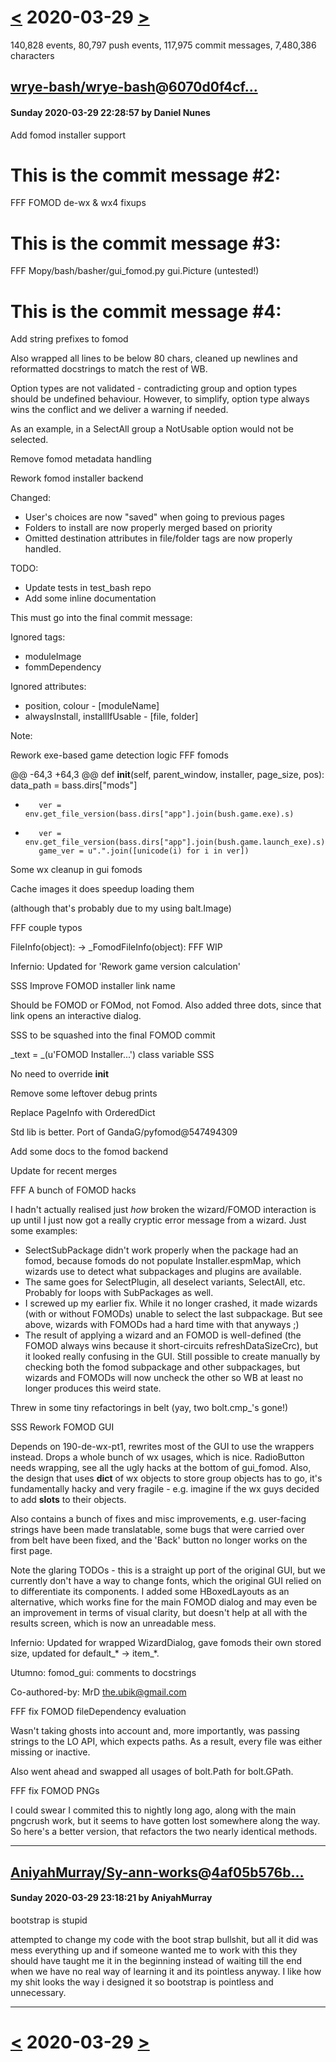 # [<](2020-03-28.md) 2020-03-29 [>](2020-03-30.md)

140,828 events, 80,797 push events, 117,975 commit messages, 7,480,386 characters


## [wrye-bash/wrye-bash](https://github.com/wrye-bash/wrye-bash)@[6070d0f4cf...](https://github.com/wrye-bash/wrye-bash/commit/6070d0f4cfe06f91fea1ab85da3e43e53a1bff54)
#### Sunday 2020-03-29 22:28:57 by Daniel Nunes

Add fomod installer support

 # This is the commit message #2:

 FFF FOMOD de-wx & wx4 fixups

 # This is the commit message #3:

 FFF Mopy/bash/basher/gui_fomod.py gui.Picture (untested!)

 # This is the commit message #4:

 Add string prefixes to fomod

Also wrapped all lines to be below 80 chars, cleaned up newlines and
reformatted docstrings to match the rest of WB.

Option types are not validated - contradicting group and
option types should be undefined behaviour.
However, to simplify, option type always wins the conflict
and we deliver a warning if needed.

As an example, in a SelectAll group a NotUsable option
would not be selected.

Remove fomod metadata handling

Rework fomod installer backend

Changed:
  - User's choices are now "saved" when going to previous pages
  - Folders to install are now properly merged based on priority
  - Omitted destination attributes in file/folder tags are now
    properly handled.

TODO:
  - Update tests in test_bash repo
  - Add some inline documentation

This must go into the final commit message:

Ignored tags:
  - moduleImage
  - fommDependency

Ignored attributes:
  - position, colour - [moduleName]
  - alwaysInstall, installIfUsable - [file, folder]

Note:

Rework exe-based game detection logic FFF fomods

@@ -64,3 +64,3 @@ def __init__(self, parent_window, installer, page_size, pos):
         data_path = bass.dirs["mods"]
-        ver = env.get_file_version(bass.dirs["app"].join(bush.game.exe).s)
+        ver = env.get_file_version(bass.dirs["app"].join(bush.game.launch_exe).s)
         game_ver = u".".join([unicode(i) for i in ver])

Some wx cleanup in gui fomods

Cache images it does speedup loading them

(although that's probably due to my using balt.Image)

FFF couple typos

FileInfo(object): -> _FomodFileInfo(object): FFF WIP

Infernio: Updated for 'Rework game version calculation'

SSS Improve FOMOD installer link name

Should be FOMOD or FOMod, not Fomod. Also added three dots, since that
link opens an interactive dialog.

SSS to be squashed into the final FOMOD commit

_text = _(u'FOMOD Installer...') class variable SSS

No need to override __init__

Remove some leftover debug prints

Replace PageInfo with OrderedDict

Std lib is better. Port of GandaG/pyfomod@547494309

Add some docs to the fomod backend

Update for recent merges

FFF A bunch of FOMOD hacks

I hadn't actually realised just *how* broken the wizard/FOMOD
interaction is up until I just now got a really cryptic error message
from a wizard. Just some examples:
 - SelectSubPackage didn't work properly when the package had an fomod,
   because fomods do not populate Installer.espmMap, which wizards use
   to detect what subpackages and plugins are available.
 - The same goes for SelectPlugin, all deselect variants, SelectAll,
   etc. Probably for loops with SubPackages as well.
 - I screwed up my earlier fix. While it no longer crashed, it made
   wizards (with or without FOMODs) unable to select the last
   subpackage. But see above, wizards with FOMODs had a hard time with
   that anyways ;)
 - The result of applying a wizard and an FOMOD is well-defined (the
   FOMOD always wins because it short-circuits refreshDataSizeCrc), but
   it looked really confusing in the GUI. Still possible to create
   manually by checking both the fomod subpackage and other subpackages,
   but wizards and FOMODs will now uncheck the other so WB at least no
   longer produces this weird state.

Threw in some tiny refactorings in belt (yay, two bolt.cmp_'s gone!)

SSS Rework FOMOD GUI

Depends on 190-de-wx-pt1, rewrites most of the GUI to use the wrappers
instead. Drops a whole bunch of wx usages, which is nice. RadioButton
needs wrapping, see all the ugly hacks at the bottom of gui_fomod. Also,
the design that uses __dict__ of wx objects to store group objects has
to go, it's fundamentally hacky and very fragile - e.g. imagine if the
wx guys decided to add __slots__ to their objects.

Also contains a bunch of fixes and misc improvements, e.g. user-facing
strings have been made translatable, some bugs that were carried over
from belt have been fixed, and the 'Back' button no longer works on the
first page.

Note the glaring TODOs - this is a straight up port of the original GUI,
but we currently don't have a way to change fonts, which the original
GUI relied on to differentiate its components. I added some
HBoxedLayouts as an alternative, which works fine for the main FOMOD
dialog and may even be an improvement in terms of visual clarity, but
doesn't help at all with the results screen, which is now an unreadable
mess.

Infernio: Updated for wrapped WizardDialog, gave fomods their own stored
size, updated for default_* -> item_*.

Utumno: fomod_gui: comments to docstrings

Co-authored-by: MrD <the.ubik@gmail.com>

FFF fix FOMOD fileDependency evaluation

Wasn't taking ghosts into account and, more importantly, was passing
strings to the LO API, which expects paths. As a result, every file was
either missing or inactive.

Also went ahead and swapped all usages of bolt.Path for bolt.GPath.

FFF fix FOMOD PNGs

I could swear I commited this to nightly long ago, along with the main
pngcrush work, but it seems to have gotten lost somewhere along the way.
So here's a better version, that refactors the two nearly identical
methods.

---
## [AniyahMurray/Sy-ann-works](https://github.com/AniyahMurray/Sy-ann-works)@[4af05b576b...](https://github.com/AniyahMurray/Sy-ann-works/commit/4af05b576bca36aba094643120d52c6e0cbfa24e)
#### Sunday 2020-03-29 23:18:21 by AniyahMurray

bootstrap is stupid

attempted to change my code with the boot strap bullshit, but all it did was mess everything up and if someone wanted me to work with this they should have taught me it in the beginning instead of waiting till the end when we have no real way of learning it and its pointless anyway. I like how my shit looks the way i designed it so bootstrap is pointless and unnecessary.

---

# [<](2020-03-28.md) 2020-03-29 [>](2020-03-30.md)

